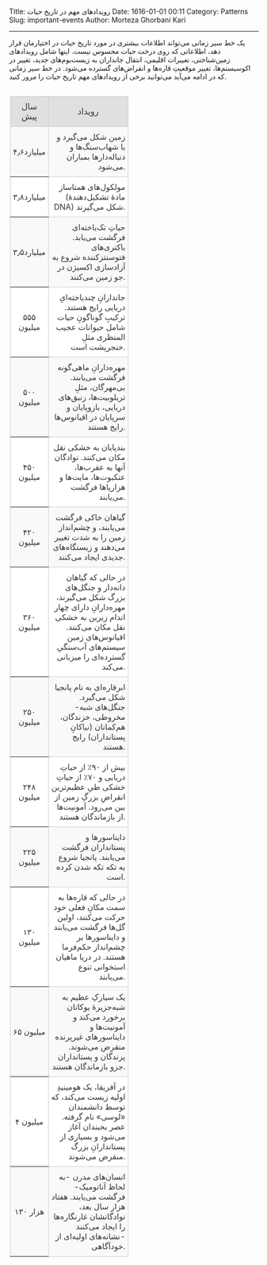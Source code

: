 Title: رویدادهای مهم در تاریخ حیات
Date: 1616-01-01 00:11
Category: Patterns
Slug: important-events
Author: Morteza Ghorbani Kari

------
یک خط سیر زمانی می‌تواند اطلاعات بیشتری در مورد تاریخ حیات در اختیارمان قرار دهد، اطلاعاتی که روی درخت حیات محسوس نیست. اینها شامل رویدادهای زمین‌شناختی، تغییرات اقلیمی، انتقال جانداران به زیست‌بوم‌های جدید، تغییر در اکوسیستم‌ها، تغییر موقعیتِ قاره‌ها و انقراض‌های گسترده می‌شود. در خط سیر ‌زمانی که در ادامه می‌آید می‌توانید برخی از رویدادهای مهم تاریخ حیات را مرور کنید.

<br>

<style type="text/css">
.tg  {border-collapse:collapse;border-spacing:0;border-color:#ccc;margin:0px auto;;width:500px}
.tg td{font-family: 'Sahel';
	src: url('../font/Sahel.eot');
	src: url('../font/Sahel.eot?#iefix') format('embedded-opentype'), url('../font/Sahel.woff') format('woff'), url('../font/Sahel.ttf') format('truetype');
	font-weight: normal;
	font-style: normal;font-size:14px;padding:10px 5px;border-style:solid;border-width:1px;overflow:hidden;word-break:normal;border-color:#ccc;color:#333;background-color:#fff;}
.tg th{font-family:inherit;font-size:14px;font-weight:normal;padding:10px 5px;border-style:solid;border-width:1px;overflow:hidden;word-break:normal;border-color:#ccc;color:#333;background-color:#f0f0f0;}
.tg .tg-hdln{background-color:#e0e0e0;font-size:17px;font-family:inherit !important;;text-align:center;vertical-align:center}
.tg .tg-kntl{background-color:#f9f9f9;font-size:16px;font-family:inherit !important;;text-align:right;vertical-align:center}
.tg .tg-9cfk{background-color:#f9f9f9;font-size:16px;font-family:inherit !important;;border-color:inherit;text-align:center;vertical-align:center}
.tg .tg-0gd6{font-size:16px;font-family:inherit !important;;text-align:right;vertical-align:center;width:150px}
.tg .tg-p7v3{font-size:16px;font-family:inherit !important;;border-color:inherit;text-align:center;vertical-align:center;width:60px}
</style>
<table class="tg">
  <tr>
    <th class="tg-hdln">سال پیش</th>
    <th class="tg-hdln">رویداد</th>
  </tr>
  <tr>
    <td class="tg-9cfk">۴٫۶میلیارد</td>
    <td class="tg-kntl">زمین شکل می‌گیرد و با شهاب‌سنگ‌ها و دنباله‌دارها بمباران می‌شود.</td>
  </tr>
  <tr>
    <td class="tg-p7v3">۳٫۸میلیارد</td>
    <td class="tg-0gd6">مولکول‌های همتاساز (مادهٔ تشکیل‌دهندهٔ DNA) شکل می‌گیرند.</td>
  </tr>
  <tr>
    <td class="tg-9cfk">۳٫۵میلیارد</td>
    <td class="tg-kntl">حیاتِ تک‌یاخته‌ای فرگشت می‌یابد. باکتری‌های فتوسنتزکننده شروع به آزادسازی اکسیژن در جو زمین می‌کنند.</td>
  </tr>
  <tr>
    <td class="tg-p7v3">۵۵۵ میلیون</td>
    <td class="tg-0gd6">جاندارانِ چندیاخته‌ایِ دریایی رایج هستند. ترکیبِ گوناگونِ حیات شامل حیوانات عجیب المنظری مثلِ خنجرپشت است.</td>
  </tr>
  <tr>
    <td class="tg-9cfk">۵۰۰ میلیون</td>
    <td class="tg-kntl">مهره‌دارانِ ماهی‌گونه فرگشت می‌یابند. بی‌مهرگان، مثلِ تریلوبیت‌ها، زنبق‌های دریایی، بازوپایان و سرپایان در اقیانوس‌ها رایج هستند.</td>
  </tr>
  <tr>
    <td class="tg-p7v3">۴۵۰ میلیون</td>
    <td class="tg-0gd6">بندپایان به خشکی نقل مکان می‌کنند. نوادگان آنها به عقرب‌ها، عنکبوت‌ها، مایت‌ها و هزارپاها فرگشت می‌یابند.</td>
  </tr>
  <tr>
    <td class="tg-9cfk">۴۲۰ میلیون</td>
    <td class="tg-kntl">گیاهان خاکی فرگشت می‌یابند، و چشم‌انداز زمین را به شدت تغییر می‌دهند و زیستگاه‌های جدیدی ایجاد می‌کنند.</td>
  </tr>
  <tr>
    <td class="tg-p7v3">۳۶۰ میلیون</td>
    <td class="tg-0gd6">در حالی که گیاهان دانه‌دار و جنگل‌های بزرگ شکل می‌گیرند، مهره‌دارانِ دارای چهار اندام زیرین به خشکی نقل مکان می‌کنند. اقیانوس‌های زمین سیستم‌های آب‌سنگیِ گسترده‌ای را میزبانی می‌کند.</td>
  </tr>
  <tr>
    <td class="tg-9cfk">۲۵۰ میلیون</td>
    <td class="tg-kntl">ابرقاره‌ای به نام پانجیا شکل می‌گیرد. جنگل‌های شبه-مخروطی، خزندگان، هم‌کمانان (نیاکانِ پستانداران) رایج هستند.</td>
  </tr>
  <tr>
    <td class="tg-p7v3">۲۴۸ میلیون</td>
    <td class="tg-0gd6">بیش از ۹۰٪ از حیاتِ دریایی و ۷۰٪ از حیاتِ خشکی طیِ عظیم‌ترین انقراضِ بزرگِ زمین از بین می‌رود. آمونیت‌ها از بازماندگان هستند.</td>
  </tr>
  <tr>
    <td class="tg-9cfk">۲۲۵ میلیون</td>
    <td class="tg-kntl">دایناسورها و پستانداران فرگشت می‌یابند. پانجیا شروع به تکه تکه شدن کرده است.</td>
  </tr>
  <tr>
    <td class="tg-p7v3">۱۳۰ میلیون</td>
    <td class="tg-0gd6">در حالی که قاره‌ها به سمت مکانِ فعلی خود حرکت می‌کنند، اولین گل‌ها فرگشت می‌یابند و دایناسورها بر چشم‌انداز حکم‌فرما هستند. در دریا ماهیان استخوانی تنوع می‌یابند.</td>
  </tr>
  <tr>
    <td class="tg-9cfk">۶۵ میلیون</td>
    <td class="tg-kntl">یک سیارکِ عظیم به شبه‌جزیرهٔ یوکاتان برخورد می‌کند و آمونیت‌ها و دایناسورهای غیرپرنده منقرض می‌شوند. پرندگان و پستانداران جزو بازماندگان هستند.</td>
  </tr>
  <tr>
    <td class="tg-p7v3">۴ میلیون</td>
    <td class="tg-0gd6">در آفریقا، یک هومینیدِ اولیه زیست می‌کند، که توسط دانشمندان «لوسی» نام گرفته. عصر یخبندان آغاز می‌شود و بسیاری از پستاندارانِ بزرگ منقرض می‌شوند.</td>
  </tr>
  <tr>
    <td class="tg-9cfk">۱۳۰ هزار</td>
    <td class="tg-kntl">انسان‌های مدرن -به لحاظ آناتومیک- فرگشت می‌یابند. هفتاد هزار سال بعد، نوادگانشان غارنگاره‌ها را ایجاد می‌کنند -نشانه‌های اولیه‌ای از خودآگاهی.</td>
  </tr>
</table>